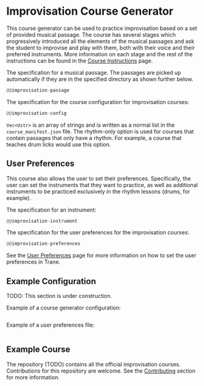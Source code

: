 # Improvisation Course Generator

This course generator can be used to practice improvisation based on a set of provided musical
passage. The course has several stages which progressively introduced all the elements of the
musical passages and ask the student to improvise and play with them, both with their voice and
their preferred instruments. More information on each stage and the rest of the instructions can be
found in the [Course Instructions](./improvisation/instructions.md) page.

The specification for a musical passage. The passages are picked up automatically if they are in the
specified directory as shown further below.
```rust
@@improvisation-passage
```

The specification for the course configuration for improvisation courses:
```rust
@@improvisation-config
```

`Vec<Ustr>` is an array of strings and is written as a normal list in the `course_manifest.json`
file. The rhythm-only option is used for courses that contain passages that only have a rhythm. For
example, a course that teaches drum licks would use this option.

## User Preferences

This course also allows the user to set their preferences. Specifically, the user can set the
instruments that they want to practice, as well as additional instruments to be practiced
exclusively in the rhythm lessons (drums, for example).

The specification for an instrument:
```rust
@@improvisation-instrument
```

The specification for the user preferences for the improvisation courses:
```rust
@@improvisation-preferences
```

See the [User Preferences](../user_preferences.md) page for more information on how to set the user
preferences in Trane.

## Example Configuration

TODO: This section is under construction.

Example of a course generator configuration:
```json
```

Example of a user preferences file:
```json
```

## Example Course

The repository (TODO) contains all the official improvisation courses. Contributions for this
repository are welcome. See the [Contributing](../contributing.md) section for more information.
